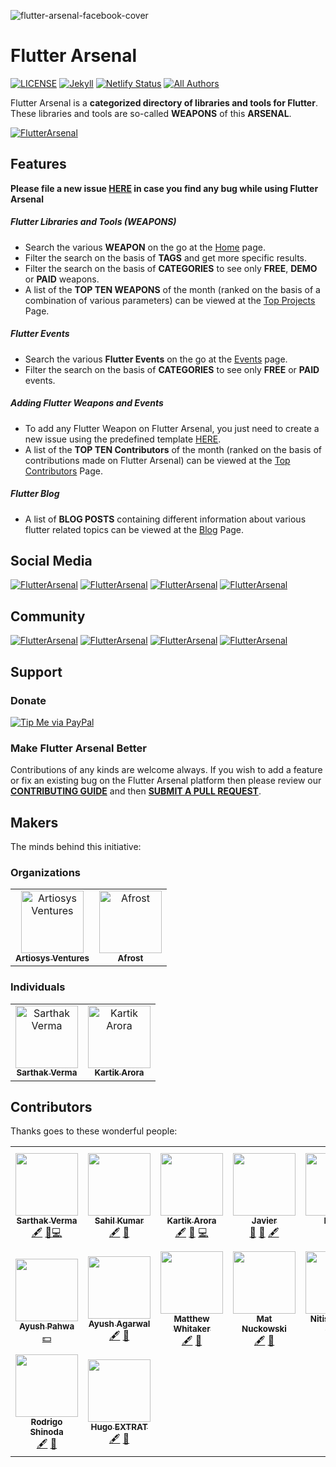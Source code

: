 ![flutter-arsenal-facebook-cover](https://user-images.githubusercontent.com/20480867/60738493-265e8300-9f7c-11e9-8a1f-4ec36ba4e4e1.jpg)

# Flutter Arsenal
[![LICENSE](https://img.shields.io/github/license/karx/FlutterArsenal.svg)](https://raw.githubusercontent.com/karx/homepage/master/LICENSE)
[![Jekyll](https://img.shields.io/badge/jekyll-%3E%3D%203.6-blue.svg)](https://jekyllrb.com/)
[![Netlify Status](https://api.netlify.com/api/v1/badges/f76ec8e6-bff9-4717-8446-226d701def0c/deploy-status)](https://app.netlify.com/sites/flutterarsenal/deploys)
[![All Authors](https://img.shields.io/badge/all_contributors-15-orange.svg?style=flat-square)](#contributors) 

Flutter Arsenal is a **categorized directory of libraries and tools for Flutter**. These libraries and tools are so-called **WEAPONS** of this **ARSENAL**.

[![FlutterArsenal](https://img.shields.io/badge/Flutter%20Arsenal-Visit%20Website-5e72e4.svg)](https://www.flutterarsenal.com/)

## Features

**Please file a new issue [HERE](https://github.com/flutterarsenal/FlutterArsenal/issues/new?template=bug_report.md) in case you find any bug while using Flutter Arsenal**

##### Flutter Libraries and Tools (WEAPONS)

  - Search the various **WEAPON** on the go at the [Home](https://www.flutterarsenal.com) page.
  - Filter the search on the basis of **TAGS** and get more specific results.
  - Filter the search on the basis of **CATEGORIES** to see only **FREE**, **DEMO** or **PAID** weapons.
  - A list of the **TOP TEN WEAPONS** of the month (ranked on the basis of a combination of various parameters) can be viewed at the [Top Projects](https://www.flutterarsenal.com/top-projects) Page.
  

##### Flutter Events

  - Search the various **Flutter Events** on the go at the [Events](https://www.flutterarsenal.com/events) page.
  - Filter the search on the basis of **CATEGORIES** to see only **FREE** or **PAID** events.

##### Adding Flutter Weapons and Events

  - To add any Flutter Weapon on Flutter Arsenal, you just need to create a new issue using the predefined template [HERE](https://github.com/flutterarsenal/FlutterArsenal/issues/new?assignees=&labels=project-request&template=request-to-add-project-to-flutterarsenal.md&title=%5BRequest%5D+Awesome+Flutter+Project).
  - A list of the **TOP TEN Contributors** of the month (ranked on the basis of contributions made on Flutter Arsenal) can be viewed at the [Top Contributors](https://www.flutterarsenal.com/top-contributors) Page.


##### Flutter Blog

  - A list of **BLOG POSTS** containing different information about various flutter related topics can be viewed at the [Blog](https://www.flutterarsenal.com/blog) Page.


## Social Media
[![FlutterArsenal](https://img.shields.io/badge/Facebook%20Page-Like-3b5998.svg)](https://www.facebook.com/flutterarsenal) [![FlutterArsenal](https://img.shields.io/badge/Twitter-Follow-blue.svg)](https://twitter.com/flutterarsenal) [![FlutterArsenal](https://img.shields.io/badge/Instagram-Follow-orange.svg
)](https://www.instagram.com/flutterarsenal/) [![FlutterArsenal](https://img.shields.io/badge/Github-Star-000000.svg
)](https://github.com/IAmSarthakVerma/FlutterArsenal)

## Community
[![FlutterArsenal](https://img.shields.io/badge/Facebook%20Group-Join-3b5998.svg)](https://www.facebook.com/groups/flutterarsenal) [![FlutterArsenal](https://img.shields.io/badge/Telegram%20Group-Join-0088cc.svg
)](https://t.me/joinchat/MmgLoRScpdd4-hXydA4MWw) [![FlutterArsenal](https://img.shields.io/badge/Discord-Join-000000.svg
)](https://discord.gg/YPn8fpa) [![FlutterArsenal](https://img.shields.io/badge/WhatsApp%20Group-Join-25D366.svg)](https://chat.whatsapp.com/LO4pNp5k2K0EStVdmRmtxK)


## Support

### Donate

[![Tip Me via PayPal](https://img.shields.io/badge/PayPal-TIP%20ME-green.svg?logo=paypal)](https://www.paypal.me/karx01)


### Make Flutter Arsenal Better

Contributions of any kinds are welcome always. If you wish to add a feature or fix an existing bug on the Flutter Arsenal platform then please review our [**CONTRIBUTING GUIDE**](https://github.com/IAmSarthakVerma/FlutterArsenal/blob/master/CONTRIBUTING.md) and then [**SUBMIT A PULL REQUEST**](https://github.com/iamsarthakverma/flutterarsenal/pulls).

## Makers
The minds behind this initiative:


### Organizations

<table>
   <tr>
     <td align="center"><a href="https://artiosys.com/"><img src="http://artiosys.com/wp-content/uploads/2018/05/artiosys_logo.png" width="100px;" alt="Artiosys Ventures"/><br /><sub><b>Artiosys Ventures</b></sub></a><br /></td>
      <td align="center"><a href="https://afrost.org/"><img src="https://afrost.org/img/logo.png" width="100px;" alt="Afrost"/><br /><sub><b>Afrost</b></sub></a><br /></td>
   </tr>
</table>



### Individuals

<table>
  <tr>
	      <td align="center"><a href="https://github.com/IAmSarthakVerma"><img src="https://avatars3.githubusercontent.com/u/20480867?s=400&v=4" width="100px;" alt="Sarthak Verma"/><br /><sub><b>Sarthak Verma</b></sub></a><br /></td>
	      <td align="center"><a href="https://akriya.co.in"><img src="https://avatars2.githubusercontent.com/u/7826138?v=4" width="100px;" alt="Kartik Arora"/><br /><sub><b>Kartik Arora</b></sub></a><br /></td>
	   </tr>
</table>


## Contributors

Thanks goes to these wonderful people:

<!-- ALL-CONTRIBUTORS-LIST:START - Do not remove or modify this section -->
<!-- prettier-ignore-start -->
<!-- markdownlint-disable -->
<table>
  <tr>
    <td align="center"><a href="https://github.com/IAmSarthakVerma"><img src="https://avatars3.githubusercontent.com/u/20480867?s=400&v=4" width="100px;" alt=""/><br /><sub><b>Sarthak Verma</b></sub></a><br /><a href="#content-iamsarthakverma" title="Content">🖋</a> <a href="#ideas-iamsarthakverma" title="Ideas, Planning, & Feedback">🤔</a><a href="https://github.com/flutterarsenal/FlutterArsenal/commits?author=iamsarthakverma" title="Code">💻</a></td>
    <td align="center"><a href="http://www.linkedin.com/in/xsahil03x"><img src="https://avatars2.githubusercontent.com/u/25670178?v=4" width="100px;" alt=""/><br /><sub><b>Sahil Kumar</b></sub></a><br /><a href="#content-xsahil03x" title="Content">🖋</a> <a href="#ideas-xsahil03x" title="Ideas, Planning, & Feedback">🤔</a></td>
    <td align="center"><a href="https://akriya.co.in"><img src="https://avatars2.githubusercontent.com/u/7826138?v=4" width="100px;" alt=""/><br /><sub><b>Kartik Arora</b></sub></a><br /><a href="#content-karx" title="Content">🖋</a> <a href="#ideas-karx" title="Ideas, Planning, & Feedback">🤔</a> <a href="https://github.com/flutterarsenal/FlutterArsenal/commits?author=karx" title="Code">💻</a></td>
    <td align="center"><a href="https://github.com/javico2609"><img src="https://avatars0.githubusercontent.com/u/12940555?v=4" width="100px;" alt=""/><br /><sub><b>Javier</b></sub></a><br /><a href="#tool-javico2609" title="Tools">🔧</a> <a href="#ideas-javico2609" title="Ideas, Planning, & Feedback">🤔</a> <a href="#content-javico2609" title="Content">🖋</a></td>
    <td align="center"><a href="http://caraujo.me"><img src="https://avatars1.githubusercontent.com/u/6718144?v=4" width="100px;" alt=""/><br /><sub><b>Renan</b></sub></a><br /><a href="#content-renancaraujo" title="Content">🖋</a> <a href="#ideas-renancaraujo" title="Ideas, Planning, & Feedback">🤔</a></td>
    <td align="center"><a href="https://vincenttam.gitlab.io/"><img src="https://avatars0.githubusercontent.com/u/5748535?v=4" width="100px;" alt=""/><br /><sub><b>Vincent Tam</b></sub></a><br /><a href="https://github.com/flutterarsenal/FlutterArsenal/issues?q=author%3AVincentTam" title="Bug reports">🐛</a> <a href="https://github.com/flutterarsenal/FlutterArsenal/commits?author=VincentTam" title="Code">💻</a></td>
    <td align="center"><a href="http://accountSuspendedDueToInsufficientBalance"><img src="https://avatars2.githubusercontent.com/u/43071332?v=4" width="100px;" alt=""/><br /><sub><b>MANOJ KUMAWAT</b></sub></a><br /><a href="#content-manojkumawat003" title="Content">🖋</a> <a href="#ideas-manojkumawat003" title="Ideas, Planning, & Feedback">🤔</a></td>
  </tr>
  <tr>
    <td align="center"><a href="http://www.ayushpahwa.me"><img src="https://avatars3.githubusercontent.com/u/8526215?v=4" width="100px;" alt=""/><br /><sub><b>Ayush Pahwa</b></sub></a><br /><a href="#financial-ayushpahwa" title="Financial">💵</a></td>
    <td align="center"><a href="https://ayushagarwal.ml"><img src="https://avatars2.githubusercontent.com/u/34043023?v=4" width="100px;" alt=""/><br /><sub><b>Ayush Agarwal</b></sub></a><br /><a href="#content-aagarwal1012" title="Content">🖋</a> <a href="#ideas-aagarwal1012" title="Ideas, Planning, & Feedback">🤔</a></td>
    <td align="center"><a href="https://matthewwhitaker.me"><img src="https://avatars3.githubusercontent.com/u/19274761?v=4" width="100px;" alt=""/><br /><sub><b>Matthew Whitaker</b></sub></a><br /><a href="#content-Sub6Resources" title="Content">🖋</a> <a href="#ideas-Sub6Resources" title="Ideas, Planning, & Feedback">🤔</a></td>
    <td align="center"><a href="http://www.nuckowski.com"><img src="https://avatars2.githubusercontent.com/u/3390107?v=4" width="100px;" alt=""/><br /><sub><b>Mat Nuckowski</b></sub></a><br /><a href="#content-matthewfx" title="Content">🖋</a> <a href="#ideas-matthewfx" title="Ideas, Planning, & Feedback">🤔</a></td>
    <td align="center"><a href="https://www.youtube.com/c/NitishKumarSingh"><img src="https://avatars2.githubusercontent.com/u/15886737?v=4" width="100px;" alt=""/><br /><sub><b>Nitish Kumar Singh</b></sub></a><br /><a href="https://github.com/flutterarsenal/FlutterArsenal/commits?author=nitishk72" title="Code">💻</a></td>
    <td align="center"><a href="https://www.skyost.eu"><img src="https://avatars1.githubusercontent.com/u/3882599?v=4" width="100px;" alt=""/><br /><sub><b>Hugo Delaunay</b></sub></a><br /><a href="#content-Skyost" title="Content">🖋</a> <a href="#ideas-Skyost" title="Ideas, Planning, & Feedback">🤔</a></td>
    <td align="center"><a href="https://mauriciotogneri.com"><img src="https://avatars3.githubusercontent.com/u/619593?v=4" width="100px;" alt=""/><br /><sub><b>Mauricio Togneri</b></sub></a><br /><a href="#content-mauriciotogneri" title="Content">🖋</a> <a href="#ideas-mauriciotogneri" title="Ideas, Planning, & Feedback">🤔</a></td>
  </tr>
  <tr>
    <td align="center"><a href="https://github.com/rodrigordgfs"><img src="https://avatars0.githubusercontent.com/u/32286127?v=4" width="100px;" alt=""/><br /><sub><b>Rodrigo Shinoda</b></sub></a><br /><a href="#content-rodrigordgfs" title="Content">🖋</a> <a href="#ideas-rodrigordgfs" title="Ideas, Planning, & Feedback">🤔</a></td>
    <td align="center"><a href="https://www.hugoextrat.com"><img src="https://avatars3.githubusercontent.com/u/22995315?v=4" width="100px;" alt=""/><br /><sub><b>Hugo EXTRAT</b></sub></a><br /><a href="#content-huextrat" title="Content">🖋</a> <a href="#ideas-huextrat" title="Ideas, Planning, & Feedback">🤔</a></td>
  </tr>
</table>

<!-- markdownlint-enable -->
<!-- prettier-ignore-end -->
<!-- ALL-CONTRIBUTORS-LIST:END -->


